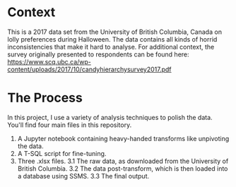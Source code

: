 # Context
This is a 2017 data set from the University of British Columbia, Canada on lolly preferences during Halloween. The data contains all kinds of horrid inconsistencies that make it hard to analyse. For additional context, the survey originally presented to respondents can be found here: https://www.scq.ubc.ca/wp-content/uploads/2017/10/candyhierarchysurvey2017.pdf 

# The Process
In this project, I use a variety of analysis techniques to polish the data. You'll find four main files in this repository. 
1. A Jupyter notebook containing heavy-handed transforms like unpivoting the data.
2. A T-SQL script for fine-tuning.
3. Three .xlsx files.
  3.1 The raw data, as downloaded from the University of British Columbia.
  3.2 The data post-transform, which is then loaded into a database using SSMS.
  3.3 The final output.
